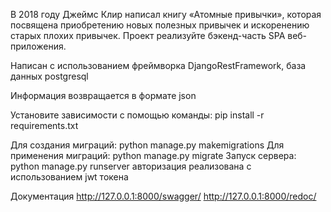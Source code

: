 В 2018 году Джеймс Клир написал книгу «Атомные привычки», 
которая посвящена приобретению новых полезных привычек и искоренению старых плохих привычек. 
Проект реализуйте бэкенд-часть SPA веб-приложения.


Написан с использованием фреймворка DjangoRestFramework, база данных postgresql

Информация возвращается в формате json


Установите зависимости с помощью команды: pip install -r requirements.txt 

Для создания миграций: python manage.py makemigrations 
Для применения миграций: python manage.py migrate 
Запуск сервера: python manage.py runserver 
авторизация реализована с использованием jwt токена

Документация
http://127.0.0.1:8000/swagger/
http://127.0.0.1:8000/redoc/


